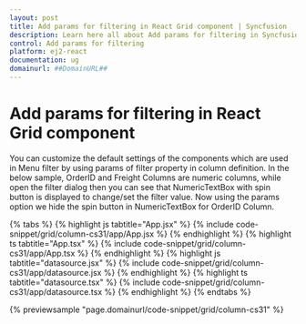 ```yaml
---
layout: post
title: Add params for filtering in React Grid component | Syncfusion
description: Learn here all about Add params for filtering in Syncfusion React Grid component of Syncfusion Essential JS 2 and more.
control: Add params for filtering 
platform: ej2-react
documentation: ug
domainurl: ##DomainURL##
---
```


# Add params for filtering in React Grid component

You can customize the default settings of the components which are used in Menu filter by using params of filter property in column definition.
In the below sample, OrderID and Freight Columns are numeric columns, while open the filter dialog then you can see that NumericTextBox with spin button is displayed to change/set the filter value. Now using the params option we hide the spin button in NumericTextBox for OrderID Column.

{% tabs %}
{% highlight js tabtitle="App.jsx" %}
{% include code-snippet/grid/column-cs31/app/App.jsx %}
{% endhighlight %}
{% highlight ts tabtitle="App.tsx" %}
{% include code-snippet/grid/column-cs31/app/App.tsx %}
{% endhighlight %}
{% highlight js tabtitle="datasource.jsx" %}
{% include code-snippet/grid/column-cs31/app/datasource.jsx %}
{% endhighlight %}
{% highlight ts tabtitle="datasource.tsx" %}
{% include code-snippet/grid/column-cs31/app/datasource.tsx %}
{% endhighlight %}
{% endtabs %}

 {% previewsample "page.domainurl/code-snippet/grid/column-cs31" %}